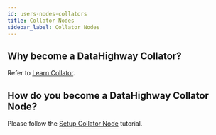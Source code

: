 ```yaml
---
id: users-nodes-collators
title: Collator Nodes
sidebar_label: Collator Nodes
---
```


## Why become a DataHighway Collator?

Refer to <a href="https://wiki.polkadot.network/docs/learn-collator" target="_blank" className="pretty-link pretty-link-colored">Learn Collator</a>.
## How do you become a DataHighway Collator Node?

Please follow the <a href="../tutorials/tutorials-nodes-collators-setup" className="pretty-link pretty-link-colored">Setup Collator Node</a> tutorial.

